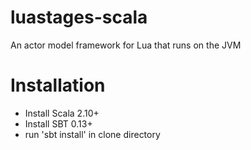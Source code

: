 # luastages-scala
An actor model framework for Lua that runs on the JVM

# Installation
 - Install Scala 2.10+
 - Install SBT 0.13+
 - run 'sbt install' in clone directory
